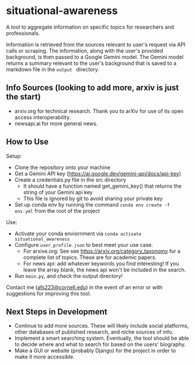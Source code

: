 # situational-awareness
A tool to aggregate information on specific topics for researchers and professionals.

Information is retrieved from the sources relevant to user's request via API calls or scraping. The information, along with the user's  provided background, is then passed to a Google Gemini model. The Gemini model returns a summary relevant to the user's background that is saved to a markdown file in the `output ` directory.  

## Info Sources (looking to add more, arxiv is just the start)

- arxiv.org for technical research. Thank you to arXiv for use of its open access interoperability.
- newsapi.ai for more general news. 

## How to Use 

Setup: 
- Clone the repository onto your machine 
- Get a Gemini API key (https://ai.google.dev/gemini-api/docs/api-key)
- Create a credentials.py file in the src directory  
    - It should have a function named get_gemini_key() that returns the string of your Gemini api key 
    - This file is ignored by git to avoid sharing your private key
- Set up conda env by running the command `conda env create -f env.yml` from the root of the project

Use: 
- Activate your conda enviornment via `conda activate situational_awareness`
- Configure `user_profile.json` to best meet your use case. 
  - For arxive.org: See see https://arxiv.org/category_taxonomy for a complete list of topics. These are for academic papers. 
  - For news api: add whatever keywords you find interesting! If you leave the array blank, the news api won't be included in the search. 
- Run `main.py`, and check the output directory!

Contact me (afs223@cornell.edu) in the event of an error or with suggestions for improving this tool. 


## Next Steps in Development 

- Continue to add more sources. These will likely include social platforms, other databases of published research, and niche sources of info. 
- Implement a smart searching system. Eventually, the tool should be able to decide where and what to search for based on the users' biography.
- Make a GUI or website (probably Django) for the project in order to make it more accessible. 